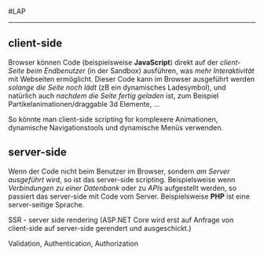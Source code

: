 #LAP
***
## client-side
Browser können Code (beispielsweise **JavaScript**) direkt auf der *client-Seite beim Endbenutzer* (in der Sandbox) ausführen, was *mehr Interaktivität* mit Webseiten ermöglicht.
Dieser Code kann im Browser ausgeführt werden *solange die Seite noch lädt* (zB ein dynamisches Ladesymbol), und natürlich auch *nachdem die Seite fertig geladen* ist, zum Beispiel Partikelanimationen/draggable 3d Elemente, …

So könnte man client-side scripting for komplexere Animationen, dynamische Navigationstools und dynamische Menüs verwenden.

## server-side
Wenn der Code nicht beim Benutzer im Browser, sondern *am Server ausgeführt* wird, so ist das server-side scripting.
Beispielsweise wenn *Verbindungen zu einer Datenbank* oder zu *API*s aufgestellt werden, so passiert das server-side mit Code vom Server. Beispielsweise **PHP** ist eine server-seitige Sprache.

SSR - server side rendering (ASP.NET Core wird erst auf Anfrage von client-side auf server-side gerendert und ausgeschickt.)

Validation, Authentication, Authorization